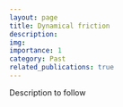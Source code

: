 ```yaml
---
layout: page
title: Dynamical friction
description:
img:
importance: 1
category: Past
related_publications: true
---
```


Description to follow
